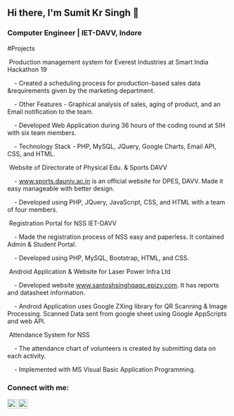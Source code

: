 ## Hi there, I'm Sumit Kr Singh 👋

### Computer Engineer | IET-DAVV, Indore

#Projects

 Production management system for Everest Industries at Smart India Hackathon 19                                                        

    - Created a scheduling process for production-based sales data &requirements given by the marketing department. 

    - Other Features - Graphical analysis of sales, aging of product, and an Email notification to the team.

    - Developed Web Application during 36 hours of the coding round at SIH with six team members.

    - Technology Stack - PHP, MySQL, JQuery, Google Charts, Email API, CSS, and HTML. 

 Website of Directorate of Physical Edu. & Sports DAVV            

    - www.sports.dauniv.ac.in is an official website for DPES, DAVV. Made it easy manageable with better design.

    - Developed using PHP, JQuery, JavaScript, CSS, and HTML with a team of four members.

 Registration Portal for NSS IET-DAVV            

    - Made the registration process of NSS easy and paperless. It contained Admin & Student Portal.

    - Developed using PHP, MySQL, Bootstrap, HTML, and CSS.

 Android Application & Website for Laser Power Infra Ltd

    - Developed website www.santoshsinghqaqc.epizy.com. It has reports and datasheet information. 

    - Android Application uses Google ZXing library for QR Scanning & Image Processing. Scanned Data sent from google sheet using Google AppScripts and web API.

 Attendance System for NSS                   

    - The attendance chart of volunteers is created by submitting data on each activity. 

    - Implemented with MS Visual Basic Application Programming.
    
### Connect with me:

[<img align="left" alt="Sumit Kr Singh | LinkedIn" width="22px" src="https://cdn.jsdelivr.net/npm/simple-icons@v3/icons/linkedin.svg" />][linkedin]
[<img align="left" alt="Sumit Kr Singh Sourcerer Profile" width="22px" src="https://sourcerer.io/icons/logo-sharing.svg" />][sourcerer]
  
  
[linkedin]: www.linkedin.com/in/sumitsingh684
[sourcerer]:https://sourcerer.io/sumit684

